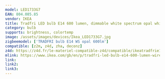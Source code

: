 ```yaml
---
model: LED1733G7
EAN: 804.085.85
vendor: IKEA
title: Tradfri LED bulb E14 600 lumen, dimmable white spectrum opal white
category: bulb
supports: brightness, colortemp
image: /assets/images/devices/Ikea_LED1733G7.jpg
zigbeemodel: ['TRADFRI bulb E14 WS opal 600lm']
compatible: [z2m, z4d, zha, deconz]
z4d: https://z4d.fr/le-materiel-compatible-z4d/compatible/ikeatradfrie14
mlink: https://www.ikea.com/gb/en/p/tradfri-led-bulb-e14-600-lumen-wireless-dimmable-white-spectrum-opal-white-80408585/
link: 
link2: 
link3: 
---
```

